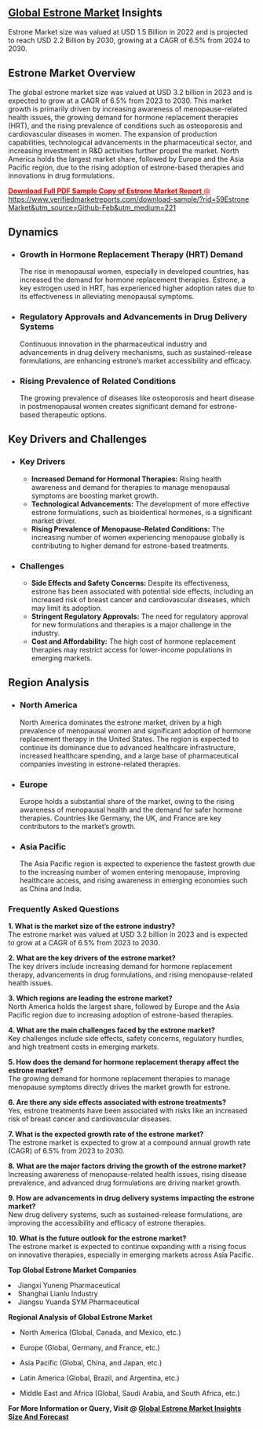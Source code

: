 <h2><a href="https://www.verifiedmarketreports.com/download-sample/?rid=591234&amp;utm_source=Github&amp;utm_medium=221" target="_blank">Global Estrone Market</a> Insights</h2><p>Estrone Market size was valued at USD 1.5 Billion in 2022 and is projected to reach USD 2.2 Billion by 2030, growing at a CAGR of 6.5% from 2024 to 2030.</p><p> <h2>Estrone Market Overview</h2> <p>The global estrone market size was valued at USD 3.2 billion in 2023 and is expected to grow at a CAGR of 6.5% from 2023 to 2030. This market growth is primarily driven by increasing awareness of menopause-related health issues, the growing demand for hormone replacement therapies (HRT), and the rising prevalence of conditions such as osteoporosis and cardiovascular diseases in women. The expansion of production capabilities, technological advancements in the pharmaceutical sector, and increasing investment in R&D activities further propel the market. North America holds the largest market share, followed by Europe and the Asia Pacific region, due to the rising adoption of estrone-based therapies and innovations in drug formulations.</p> <p><a href="download-sample-link"><p><span class=""><span style="color: #ff0000;"><strong>Download Full PDF Sample Copy of Estrone Market Report</strong> @ </span><a href="https://www.verifiedmarketreports.com/download-sample/?rid=59Estrone Market&amp;utm_source=Github-Feb&amp;utm_medium=221" target="_blank">https://www.verifiedmarketreports.com/download-sample/?rid=59Estrone Market&amp;utm_source=Github-Feb&amp;utm_medium=221</a></span></p></a></p> <h2>Dynamics</h2> <ul> <li><h3>Growth in Hormone Replacement Therapy (HRT) Demand</h3> The rise in menopausal women, especially in developed countries, has increased the demand for hormone replacement therapies. Estrone, a key estrogen used in HRT, has experienced higher adoption rates due to its effectiveness in alleviating menopausal symptoms.</li> <li><h3>Regulatory Approvals and Advancements in Drug Delivery Systems</h3> Continuous innovation in the pharmaceutical industry and advancements in drug delivery mechanisms, such as sustained-release formulations, are enhancing estrone’s market accessibility and efficacy.</li> <li><h3>Rising Prevalence of Related Conditions</h3> The growing prevalence of diseases like osteoporosis and heart disease in postmenopausal women creates significant demand for estrone-based therapeutic options.</li> </ul> <h2>Key Drivers and Challenges</h2> <ul> <li><h3>Key Drivers</h3> <ul> <li><strong>Increased Demand for Hormonal Therapies:</strong> Rising health awareness and demand for therapies to manage menopausal symptoms are boosting market growth.</li> <li><strong>Technological Advancements:</strong> The development of more effective estrone formulations, such as bioidentical hormones, is a significant market driver.</li> <li><strong>Rising Prevalence of Menopause-Related Conditions:</strong> The increasing number of women experiencing menopause globally is contributing to higher demand for estrone-based treatments.</li> </ul> </li> <li><h3>Challenges</h3> <ul> <li><strong>Side Effects and Safety Concerns:</strong> Despite its effectiveness, estrone has been associated with potential side effects, including an increased risk of breast cancer and cardiovascular diseases, which may limit its adoption.</li> <li><strong>Stringent Regulatory Approvals:</strong> The need for regulatory approval for new formulations and therapies is a major challenge in the industry.</li> <li><strong>Cost and Affordability:</strong> The high cost of hormone replacement therapies may restrict access for lower-income populations in emerging markets.</li> </ul> </li> </ul> <h2>Region Analysis</h2> <ul> <li><h3>North America</h3> North America dominates the estrone market, driven by a high prevalence of menopausal women and significant adoption of hormone replacement therapy in the United States. The region is expected to continue its dominance due to advanced healthcare infrastructure, increased healthcare spending, and a large base of pharmaceutical companies investing in estrone-related therapies.</li> <li><h3>Europe</h3> Europe holds a substantial share of the market, owing to the rising awareness of menopausal health and the demand for safer hormone therapies. Countries like Germany, the UK, and France are key contributors to the market’s growth.</li> <li><h3>Asia Pacific</h3> The Asia Pacific region is expected to experience the fastest growth due to the increasing number of women entering menopause, improving healthcare access, and rising awareness in emerging economies such as China and India.</li> </ul> <h3>Frequently Asked Questions</h3> <p><strong>1. What is the market size of the estrone industry?</strong><br> The estrone market was valued at USD 3.2 billion in 2023 and is expected to grow at a CAGR of 6.5% from 2023 to 2030.</p> <p><strong>2. What are the key drivers of the estrone market?</strong><br> The key drivers include increasing demand for hormone replacement therapy, advancements in drug formulations, and rising menopause-related health issues.</p> <p><strong>3. Which regions are leading the estrone market?</strong><br> North America holds the largest share, followed by Europe and the Asia Pacific region due to increasing adoption of estrone-based therapies.</p> <p><strong>4. What are the main challenges faced by the estrone market?</strong><br> Key challenges include side effects, safety concerns, regulatory hurdles, and high treatment costs in emerging markets.</p> <p><strong>5. How does the demand for hormone replacement therapy affect the estrone market?</strong><br> The growing demand for hormone replacement therapies to manage menopause symptoms directly drives the market growth for estrone.</p> <p><strong>6. Are there any side effects associated with estrone treatments?</strong><br> Yes, estrone treatments have been associated with risks like an increased risk of breast cancer and cardiovascular diseases.</p> <p><strong>7. What is the expected growth rate of the estrone market?</strong><br> The estrone market is expected to grow at a compound annual growth rate (CAGR) of 6.5% from 2023 to 2030.</p> <p><strong>8. What are the major factors driving the growth of the estrone market?</strong><br> Increasing awareness of menopause-related health issues, rising disease prevalence, and advanced drug formulations are driving market growth.</p> <p><strong>9. How are advancements in drug delivery systems impacting the estrone market?</strong><br> New drug delivery systems, such as sustained-release formulations, are improving the accessibility and efficacy of estrone therapies.</p> <p><strong>10. What is the future outlook for the estrone market?</strong><br> The estrone market is expected to continue expanding with a rising focus on innovative therapies, especially in emerging markets across Asia Pacific.</p> </p><p><strong>Top Global Estrone Market Companies</strong></p><div data-test-id=""><p><li>Jiangxi Yuneng Pharmaceutical</li><li> Shanghai Lianlu Industry</li><li> Jiangsu Yuanda SYM Pharmaceutical</li></p><div><strong>Regional Analysis of&nbsp;Global Estrone Market</strong></div><ul><li dir="ltr"><p dir="ltr">North America&nbsp;(Global, Canada, and Mexico, etc.)</p></li><li dir="ltr"><p dir="ltr">Europe (Global, Germany, and France, etc.)</p></li><li dir="ltr"><p dir="ltr">Asia Pacific&nbsp;(Global, China, and Japan, etc.)</p></li><li dir="ltr"><p dir="ltr">Latin America&nbsp;(Global, Brazil, and Argentina, etc.)</p></li><li dir="ltr">Middle East and Africa&nbsp;(Global, Saudi Arabia, and South Africa, etc.)</li></ul><p><strong>For More Information or Query, Visit @&nbsp;</strong><strong><a href="https://www.verifiedmarketreports.com/product/estrone-market/?utm_source=Github&amp;utm_medium=221" target="_blank">Global Estrone Market Insights Size And Forecast</a></strong></p></div>
